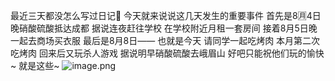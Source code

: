 最近三天都没怎么写过日记👀
今天就来说说这几天发生的重要事件
首先是8🈷4日晚硝酸硫酸抵达成都
据说连夜赶往学校
在学校附近月租一套房间
接着8月5日晚一起去商场买衣服
最后是8月8日——
也就是今天
请同学一起吃烤肉
本月第二次吃烤肉
回来后又玩杀人游戏
据说明早硝酸硫酸去峨眉山
好吧只能祝他们玩的愉快~
就是这些~
![image.png](https://upload-images.jianshu.io/upload_images/6641787-b3ac440802854e0a.png?imageMogr2/auto-orient/strip%7CimageView2/2/w/1240)